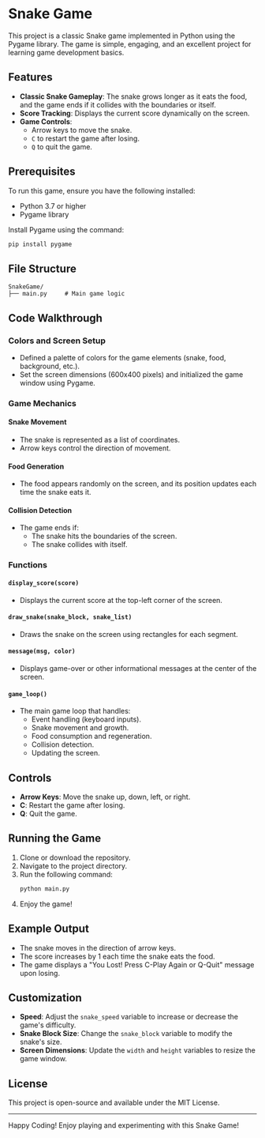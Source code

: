 # Snake Game

This project is a classic Snake game implemented in Python using the Pygame library. The game is simple, engaging, and an excellent project for learning game development basics.

## Features

- **Classic Snake Gameplay**: The snake grows longer as it eats the food, and the game ends if it collides with the boundaries or itself.
- **Score Tracking**: Displays the current score dynamically on the screen.
- **Game Controls**:
  - Arrow keys to move the snake.
  - `C` to restart the game after losing.
  - `Q` to quit the game.

## Prerequisites

To run this game, ensure you have the following installed:

- Python 3.7 or higher
- Pygame library

Install Pygame using the command:
```bash
pip install pygame
```

## File Structure

```
SnakeGame/
├── main.py     # Main game logic
```

## Code Walkthrough

### Colors and Screen Setup

- Defined a palette of colors for the game elements (snake, food, background, etc.).
- Set the screen dimensions (600x400 pixels) and initialized the game window using Pygame.

### Game Mechanics

#### Snake Movement
- The snake is represented as a list of coordinates.
- Arrow keys control the direction of movement.

#### Food Generation
- The food appears randomly on the screen, and its position updates each time the snake eats it.

#### Collision Detection
- The game ends if:
  - The snake hits the boundaries of the screen.
  - The snake collides with itself.

### Functions

#### `display_score(score)`
- Displays the current score at the top-left corner of the screen.

#### `draw_snake(snake_block, snake_list)`
- Draws the snake on the screen using rectangles for each segment.

#### `message(msg, color)`
- Displays game-over or other informational messages at the center of the screen.

#### `game_loop()`
- The main game loop that handles:
  - Event handling (keyboard inputs).
  - Snake movement and growth.
  - Food consumption and regeneration.
  - Collision detection.
  - Updating the screen.

## Controls

- **Arrow Keys**: Move the snake up, down, left, or right.
- **C**: Restart the game after losing.
- **Q**: Quit the game.

## Running the Game

1. Clone or download the repository.
2. Navigate to the project directory.
3. Run the following command:
   ```bash
   python main.py
   ```
4. Enjoy the game!

## Example Output

- The snake moves in the direction of arrow keys.
- The score increases by 1 each time the snake eats the food.
- The game displays a "You Lost! Press C-Play Again or Q-Quit" message upon losing.

## Customization

- **Speed**: Adjust the `snake_speed` variable to increase or decrease the game's difficulty.
- **Snake Block Size**: Change the `snake_block` variable to modify the snake's size.
- **Screen Dimensions**: Update the `width` and `height` variables to resize the game window.

## License

This project is open-source and available under the MIT License.

---

Happy Coding! Enjoy playing and experimenting with this Snake Game!

